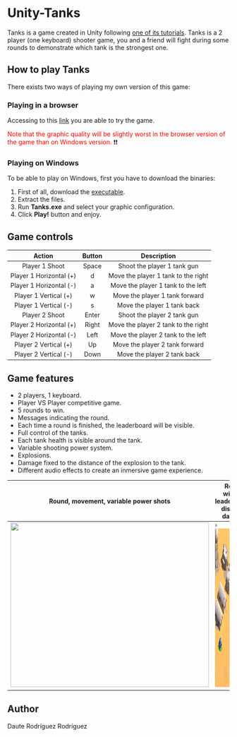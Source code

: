 # Unity-Tanks

Tanks is a game created in Unity following [one of its tutorials](https://unity3d.com/es/learn/tutorials/s/tanks-tutorial). Tanks is a 2 player (one keyboard) shooter game, you and a friend will fight during some rounds to demonstrate which tank is the strongest one.

## How to play Tanks

There exists two ways of playing my own version of this game:

### Playing in a browser

Accessing to this [link](https://dauterr.github.io/Tanks/) you are able to try the game.  

<span style="color: red">Note that the graphic quality will be slightly worst in the browser version of the game than on Windows version.</span> :exclamation::exclamation:

### Playing on Windows

To be able to play on Windows, first you have to download the binaries:

1. First of all, download the [executable](https://github.com/DauteRR/Unity-Tanks/releases/download/1.0.0/Windows.Build.rar).
2. Extract the files.
3. Run **Tanks.exe** and select your graphic configuration.
4. Click **Play!** button and enjoy.

## Game controls

|          Action         	| Button     	|             Description             	|
|:-----------------------:	|:---------:	|:-----------------------------------:	|
|      Player 1 Shoot     	|   Space   	|     Shoot the player 1 tank gun     	|
| Player 1 Horizontal (+) 	|     d     	| Move the player 1 tank to the right 	|
| Player 1 Horizontal (-) 	|     a     	|  Move the player 1 tank to the left 	|
|  Player 1 Vertical (+)  	|     w     	|    Move the player 1 tank forward   	|
|  Player 1 Vertical (-)  	|     s     	|     Move the player 1 tank back     	|
|      Player 2 Shoot     	|   Enter   	|     Shoot the player 2 tank gun     	|
| Player 2 Horizontal (+) 	|   Right   	| Move the player 2 tank to the right 	|
| Player 2 Horizontal (-) 	|    Left   	|  Move the player 2 tank to the left 	|
|  Player 2 Vertical (+)  	|     Up    	|    Move the player 2 tank forward   	|
|  Player 2 Vertical (-)  	|    Down   	|     Move the player 2 tank back     	|

## Game features

* 2 players, 1 keyboard.
* Player VS Player competitive game.
* 5 rounds to win.
* Messages indicating the round.
* Each time a round is finished, the leaderboard will be visible.
* Full control of the tanks.
* Each tank health is visible around the tank.
* Variable shooting power system.
* Explosions.
* Damage fixed to the distance of the explosion to the tank.
* Different audio effects to create an inmersive game experience.


|        Round, movement, variable power shots      |      Round winner, leaderboard, distance damage    |
|             :-------------------------:           |            :-------------------------:             |
| <img src="docs/gifs/1.gif" width="450" height="373"/>  |  <img src="docs/gifs/2.gif" width="450" height="373" /> |

## Author

Daute Rodríguez Rodríguez
